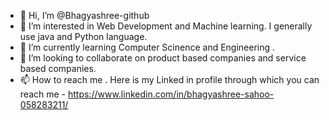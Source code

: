 - 👋 Hi, I’m @Bhagyashree-github
- 👀 I’m interested in Web Development and Machine learning. I generally use java and Python language.
- 🌱 I’m currently learning Computer Scinence and Engineering .
- 💞️ I’m looking to collaborate on product based companies and service based companies.
- 📫 How to reach me . Here is my Linked in profile through which you can reach me   -    https://www.linkedin.com/in/bhagyashree-sahoo-058283211/

<!---
Bhagyashree-github/Bhagyashree-github is a ✨ special ✨ repository because its `README.md` (this file) appears on your GitHub profile.
You can click the Preview link to take a look at your changes.
--->
